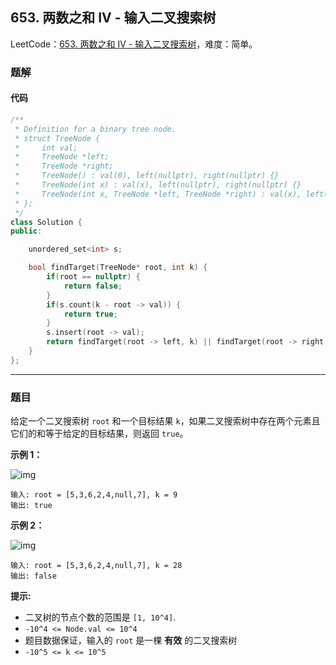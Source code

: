## 653. 两数之和 IV - 输入二叉搜索树

LeetCode：[653. 两数之和 IV - 输入二叉搜索树](https://leetcode.cn/problems/two-sum-iv-input-is-a-bst/)，难度：简单。

### 题解

#### 代码

```c++
/**
 * Definition for a binary tree node.
 * struct TreeNode {
 *     int val;
 *     TreeNode *left;
 *     TreeNode *right;
 *     TreeNode() : val(0), left(nullptr), right(nullptr) {}
 *     TreeNode(int x) : val(x), left(nullptr), right(nullptr) {}
 *     TreeNode(int x, TreeNode *left, TreeNode *right) : val(x), left(left), right(right) {}
 * };
 */
class Solution {
public:

    unordered_set<int> s;

    bool findTarget(TreeNode* root, int k) {
        if(root == nullptr) {
            return false;
        }
        if(s.count(k - root -> val)) {
            return true;
        }
        s.insert(root -> val);
        return findTarget(root -> left, k) || findTarget(root -> right, k);
    }
};
```



---



### 题目

给定一个二叉搜索树 `root` 和一个目标结果 `k`，如果二叉搜索树中存在两个元素且它们的和等于给定的目标结果，则返回 `true`。

 

**示例 1：**

![img](https://gitee.com/xwl66/leetcode/raw/master/image/653-sum_tree_1.jpg)

```
输入: root = [5,3,6,2,4,null,7], k = 9
输出: true
```

**示例 2：**

![img](https://gitee.com/xwl66/leetcode/raw/master/image/653-sum_tree_2.jpg)

```
输入: root = [5,3,6,2,4,null,7], k = 28
输出: false
```

 

**提示:**

- 二叉树的节点个数的范围是 `[1, 10^4]`.
- `-10^4 <= Node.val <= 10^4`
- 题目数据保证，输入的 `root` 是一棵 **有效** 的二叉搜索树
- `-10^5 <= k <= 10^5`


